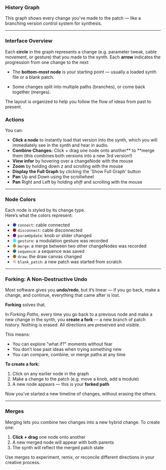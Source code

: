### History Graph

This graph shows every change you've made to the patch — like a branching version control system for synthesis.

---

### Interface Overview

Each **circle** in the graph represents a change  (e.g. parameter tweak, cable movement, or gesture) that you made to the synth.
Each **arrow** indicates the progression from one change to the next 

- The **bottom-most node** is your starting point — usually a loaded synth file or a blank patch.

- Some changes split into multiple paths (branches), or come back together (merges).

The layout is organized to help you follow the flow of ideas from past to present.

### Actions

You can:
- **Click a node** to instantly load that version into the synth, which you will immediately see in the synth and hear in audio. 
- **Combine Changes:** Click + drag one node onto another** to **merge them (this combines both versions into a new 3rd version!) 
- **View infor** by hovering over a changeNode with the mouse
- **Zoom** by holding down *z* and scrolling with the mouse
- **Display the Full Graph** by clicking the 'Show Full Graph' button 
- **Pan** Up and Down using the scrollwheel
- **Pan** Right and Left by holding *shift* and scrolling with the mouse

---

### Node Colors

Each node is styled by its change type.  
Here’s what the colors represent:

- <span style="color: #004cb8">●</span> `connect`: cable connected  
- <span style="color: #b8000f">●</span> `disconnect`: cable disconnected  
- <span style="color: #6b00b8">●</span> `paramUpdate`: knob or slider changed  
- <span style="color: #00ffff">●</span> `gesture`: a modulation gesture was recorded  
- <span style="color: #b89000">●</span> `merge`: a merge between two other changeNodes was recorded  
- <span style="color: #00806b">●</span> `sequence`: a sequence was saved  
- <span style="color: #b85c00">●</span> `draw`: the draw canvas changed  
- <span style="color: #ccc">●</span> `blank_patch`: a new patch was started from scratch  

---

### Forking: A Non-Destructive Undo

Most software gives you **undo/redo**, but it’s linear — if you go back, make a change, and continue, everything that came after is lost.

**Forking** solves that.

In *Forking Paths*, every time you go back to a previous node and make a new change in the synth, you **create a fork** — a new branch of patch history. Nothing is erased. All directions are preserved and visible.

This means:
- You can explore "what if?" moments without fear
- You don’t lose past ideas when trying something new
- You can compare, combine, or merge paths at any time

**To create a fork:**
1. Click on any earlier node in the graph
2. Make a change to the patch (e.g. move a knob, add a module)
3. A new node appears — this is your **forked path**

Now you’ve started a new timeline of changes, without erasing the others.

---

### Merges

Merging lets you combine two changes into a new hybrid change. 
To create one:
1. **Click + drag** one node onto another  
2. A new merged node will appear with both parents  
3. The synth will reflect the merged patch state

Use merges to experiment, remix, or reconcile different directions in your creative process.


